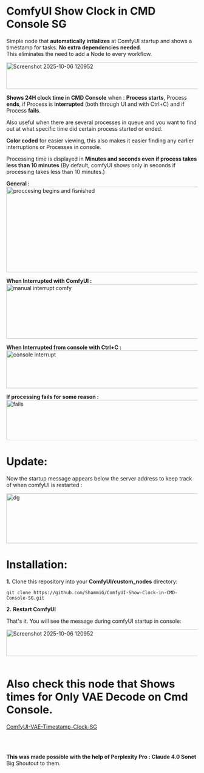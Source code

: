 # ComfyUI Show Clock in CMD Console SG


Simple node that **automatically intializes** at ComfyUI startup and shows a timestamp for tasks. **No extra dependencies needed**.            
This eliminates the need to add a Node to every workflow.           
          
<img width="1905" height="70" alt="Screenshot 2025-10-06 120952" src="https://github.com/user-attachments/assets/47838bc9-3b5c-4fa5-9880-51e6cd0eb37c" />

**Shows 24H clock time in CMD Console** when :
**Process starts**, Process **ends**, if Process is **interrupted** (both through UI and with Ctrl+C) and if Process **fails**.       

Also useful when there are several processes in queue and you want to find out at what specific time did certain process started or ended.         
        
**Color coded** for easier viewing, this also makes it easier finding any earlier interruptions or Processes in console.
                  
Processing time is displayed in **Minutes and seconds even if process takes less than 10 minutes** (By default, comfyUI shows only in seconds if processing takes less than 10 minutes.)           

               
**General :**        
<img width="1904" height="225" alt="proccesing begins and fisnished" src="https://github.com/user-attachments/assets/4c1128f0-25d7-4eeb-8371-b6f344a2796c" />

**When Interrupted with ComfyUI :**
<img width="1896" height="144" alt="manual interrupt comfy" src="https://github.com/user-attachments/assets/04bebfaf-349e-411e-a83a-6c94d51b2d19" />


**When Interrupted from console with Ctrl+C :**
<img width="1897" height="99" alt="console interrupt" src="https://github.com/user-attachments/assets/ffa8c97d-b558-4b0b-936d-c21235f8d6f6" />


**If processing fails for some reason :**
<img width="1903" height="106" alt="fails" src="https://github.com/user-attachments/assets/1c8b1e84-9c40-48c1-b31a-23d382a63ed1" />

# Update:
Now the startup message appears below the server address to keep track of when comfyUI is restarted :         
           
<img width="1099" height="131" alt="dg" src="https://github.com/user-attachments/assets/e1b956af-1136-499e-9afb-af4a35e01d90" />

# Installation:
**1.** Clone this repository into your **ComfyUI/custom_nodes** directory:    
       
    git clone https://github.com/ShammiG/ComfyUI-Show-Clock-in-CMD-Console-SG.git  
      
**2.** **Restart ComfyUI**   
      
That's it. You will see the message during comfyUI startup in console:       
              
<img width="1905" height="70" alt="Screenshot 2025-10-06 120952" src="https://github.com/user-attachments/assets/47838bc9-3b5c-4fa5-9880-51e6cd0eb37c" />

<br>
<br>
      
# Also check this node that Shows times for Only VAE Decode on Cmd Console.
[ComfyUI-VAE-Timestamp-Clock-SG](https://github.com/ShammiG/ComfyUI-VAE-Timestamp-Clock-SG)

<br>
<br>     
      
**This was made possible with the help of Perplexity Pro : Claude 4.0 Sonet**      
   Big Shoutout to them.

